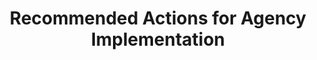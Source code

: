 ---
title: Recommended Actions for Agency Implementation
description: 'Audience: Data Skills Program Leaders'
permalink: /recommendations/
parent: ['Home', '/']
menuoptions: [
    ['Recommendations', '/recommendations/recommendations'],
    ['Implementation', '/recommendations/implementation']
]
nocontent: true
---